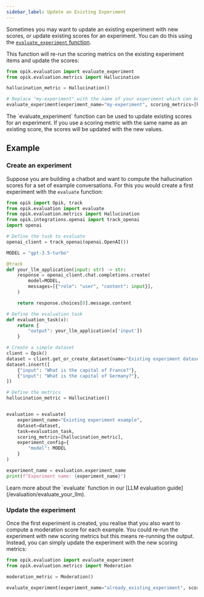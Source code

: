 ```yaml
---
sidebar_label: Update an Existing Experiment
---
```


Sometimes you may want to update an existing experiment with new scores, or update existing scores for an experiment. You can do this using the [`evaluate_experiment` function](https://www.comet.com/docs/opik/python-sdk-reference/evaluation/evaluate_existing.html).

This function will re-run the scoring metrics on the existing experiment items and update the scores:

```python pytest_codeblocks_skip=true
from opik.evaluation import evaluate_experiment
from opik.evaluation.metrics import Hallucination

hallucination_metric = Hallucination()

# Replace "my-experiment" with the name of your experiment which can be found in the Opik UI
evaluate_experiment(experiment_name="my-experiment", scoring_metrics=[hallucination_metric])
```

<Tip>
The `evaluate_experiment` function can be used to update existing scores for an experiment. If you use a scoring metric with the same name as an existing score, the scores will be updated with the new values.
</Tip>

## Example

### Create an experiment

Suppose you are building a chatbot and want to compute the hallucination scores for a set of example conversations. For this you would create a first experiment with the `evaluate` function:

```python
from opik import Opik, track
from opik.evaluation import evaluate
from opik.evaluation.metrics import Hallucination
from opik.integrations.openai import track_openai
import openai

# Define the task to evaluate
openai_client = track_openai(openai.OpenAI())

MODEL = "gpt-3.5-turbo"

@track
def your_llm_application(input: str) -> str:
    response = openai_client.chat.completions.create(
        model=MODEL,
        messages=[{"role": "user", "content": input}],
    )

    return response.choices[0].message.content

# Define the evaluation task
def evaluation_task(x):
    return {
        "output": your_llm_application(x['input'])
    }

# Create a simple dataset
client = Opik()
dataset = client.get_or_create_dataset(name="Existing experiment dataset")
dataset.insert([
    {"input": "What is the capital of France?"},
    {"input": "What is the capital of Germany?"},
])

# Define the metrics
hallucination_metric = Hallucination()


evaluation = evaluate(
    experiment_name="Existing experiment example",
    dataset=dataset,
    task=evaluation_task,
    scoring_metrics=[hallucination_metric],
    experiment_config={
        "model": MODEL
    }
)

experiment_name = evaluation.experiment_name
print(f"Experiment name: {experiment_name}")
```

<Tip>
Learn more about the `evaluate` function in our [LLM evaluation guide](/evaluation/evaluate_your_llm).
</Tip>

### Update the experiment

Once the first experiment is created, you realise that you also want to compute a moderation score for each example. You could re-run the experiment with new scoring metrics but this means re-running the output. Instead, you can simply update the experiment with the new scoring metrics:

```python pytest_codeblocks_skip=true
from opik.evaluation import evaluate_experiment
from opik.evaluation.metrics import Moderation

moderation_metric = Moderation()

evaluate_experiment(experiment_name="already_existing_experiment", scoring_metrics=[moderation_metric])
```
